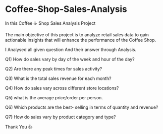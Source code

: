 # Coffee-Shop-Sales-Analysis

In this Coffee ☕ Shop Sales Analysis Project 

The main objective of this project is to analyze retail sales data to gain actionable insights that
will enhance the performance of the Coffee Shop.

I Analysed all given question And their answer through Analysis.

Q1) How do sales vary by day of the week and hour of the day?


Q2) Are there any peak times for sales activity?


Q3) What is the total sales revenue for each month?


Q4) How do sales vary across different store locations?


Q5) what is the average price/order per person.


Q6) Which products are the best- selling in terms of quantity and revenue?


Q7) How do sales vary by product category and type?

Thank You 👍
